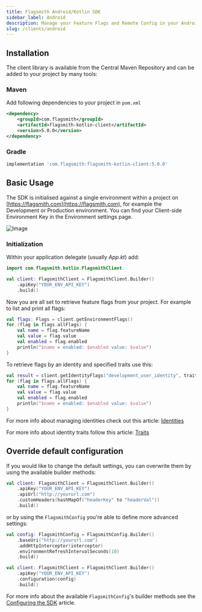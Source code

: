 ```yaml
---
title: Flagsmith Android/Kotlin SDK
sidebar_label: Android
description: Manage your Feature Flags and Remote Config in your Android applications.
slug: /clients/android
---
```


## Installation

The client library is available from the Central Maven Repository and can be added to your project by many tools:

### Maven

Add following dependencies to your project in `pom.xml`

```xml
<dependency>
    <groupId>com.flagsmith</groupId>
    <artifactId>flagsmith-kotlin-client</artifactId>
    <version>5.0.0</version>
</dependency>
```

### Gradle

```groovy
implementation 'com.flagsmith:flagsmith-kotlin-client:5.0.0'
```

## Basic Usage

The SDK is initialised against a single environment within a project on [https://flagsmith.com](https://flagsmith.com),
for example the Development or Production environment. You can find your Client-side Environment Key in the Environment
settings page.

![Image](/img/api-key.png)

### Initialization

Within your application delegate (usually _App.kt_) add:

```kotlin
import com.flagsmith.kotlin.FlagsmithClient
```

```kotlin
val client: FlagsmithClient = FlagsmithClient.Builder()
    .apiKey("YOUR_ENV_API_KEY")
    .build()
```

Now you are all set to retrieve feature flags from your project. For example to list and print all flags:

```kotlin
val flags: Flags = client.getEnvironmentFlags()
for (flag in flags.allFlags) {
    val name = flag.featureName
    val value = flag.value
    val enabled = flag.enabled
    println("$name = enabled: $enabled value: $value")
}
```

To retrieve flags by an identity and specified traits use this:

```kotlin
val result = client.getIdentityFlags("development_user_identity", traits = hasMapOf("fav_colour" to "color_hex"))
for (flag in flags.allFlags) {
    val name = flag.featureName
    val value = flag.value
    val enabled = flag.enabled
    println("$name = enabled: $enabled value: $value")
}
```

For more info about managing identities check out this article:
[Identities](https://docs.flagsmith.com/managing-identities/)

For more info about identity traits follow this article:
[Traits](https://docs.flagsmith.com/managing-identities/#identity-traits)

## Override default configuration

If you would like to change the default settings, you can overwrite them by using the available builder methods:

```kotlin
val client: FlagsmithClient = FlagsmithClient.Builder()
    .apiKey("YOUR_ENV_API_KEY")
    .apiUrl("http://yoururl.com")
    .customHeaders(hashMapOf("headerKey" to "headerVal"))
    .build()
```

or by using the `FlagsmithConfig` you're able to define more advanced settings:

```kotlin
val config: FlagsmithConfig = FlagsmithConfig.Builder()
    .baseUri("http://yoururl.com")
    .addHttpInterceptor(interceptor)
    .environmentRefreshIntervalSeconds(10)
    .build()

val client: FlagsmithClient = FlagsmithClient.Builder()
    .apiKey("YOUR_ENV_API_KEY")
    .configuration(config)
    .build()
```

For more info about the available `FlagsmithConfig`'s builder methods see the [Configuring the SDK](https://docs.flagsmith.com/clients/server-side#configuring-the-sdk) article.